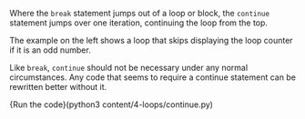 Where the `break` statement jumps out of a loop or block, the `continue` statement jumps over one iteration, continuing the loop from the top.  

The example on the left shows a loop that skips displaying the loop counter if it is an odd number.

Like `break`, `continue` should not be necessary under any normal circumstances. Any code that seems to require a continue statement can be rewritten better without it.

{Run the code}(python3 content/4-loops/continue.py)
